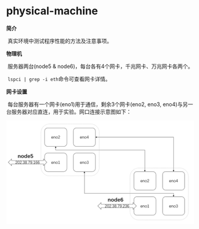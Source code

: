 # physical-machine

**简介**

​	真实环境中测试程序性能的方法及注意事项。

**物理机**

​	服务器两台(node5 & node6)，每台各有4个网卡，千兆网卡、万兆网卡各两个。

​	```lspci | grep -i eth```命令可查看网卡详情。

**网卡设置**

​	每台服务器有一个网卡(eno1)用于通信，剩余3个网卡(eno2, eno3, eno4)与另一台服务器对应直连，用于实验。网口连接示意图如下：

![alt](https://raw.githubusercontent.com/miigao/misc/master/network-topology.png)

